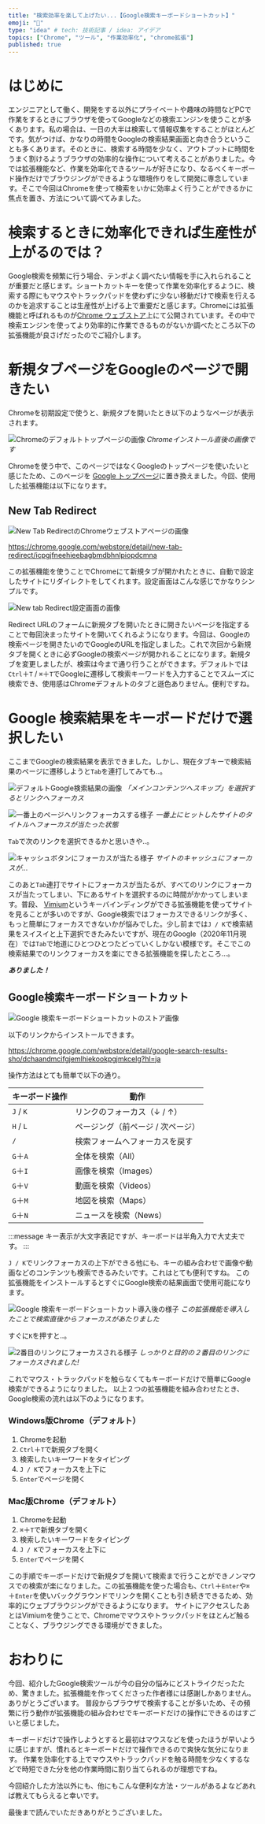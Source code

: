 ```yaml
---
title: "検索効率を楽して上げたい...【Google検索キーボードショートカット】"
emoji: "🌟"
type: "idea" # tech: 技術記事 / idea: アイデア
topics: ["Chrome", "ツール", "作業効率化", "chrome拡張"]
published: true
---
```


# はじめに

エンジニアとして働く、開発をする以外にプライベートや趣味の時間などPCで作業をするときにブラウザを使ってGoogleなどの検索エンジンを使うことが多くあります。私の場合は、一日の大半は検索して情報収集をすることがほとんどです。気がつけば、かなりの時間をGoogleの検索結果画面と向き合うということも多くあります。そのときに、検索する時間を少なく、アウトプットに時間をうまく割けるようブラウザの効率的な操作について考えることがありました。今では拡張機能など、作業を効率化できるツールが好きになり、なるべくキーボード操作だけでブラウジングができるような環境作りをして開発に専念しています。そこで今回はChromeを使って検索をいかに効率よく行うことができるかに焦点を置き、方法について調べてみました。

# 検索するときに効率化できれば生産性が上がるのでは？

Google検索を頻繁に行う場合、テンポよく調べたい情報を手に入れられることが重要だと感じます。ショートカットキーを使って作業を効率化するように、検索する際にもマウスやトラックパッドを使わずに少ない移動だけで検索を行えるのかを追求することは生産性が上げる上で重要だと感じます。Chromeには拡張機能と呼ばれるものが[Chrome ウェブストア](https://chrome.google.com/webstore/category/extensions)上にて公開されています。その中で検索エンジンを使ってより効率的に作業できるものがないか調べたところ以下の拡張機能が良さげだったのでご紹介します。

# 新規タブページをGoogleのページで開きたい

Chromeを初期設定で使うと、新規タブを開いたとき以下のようなページが表示されます。

![Chromeのデフォルトトップページの画像](/images/chrome-search-efficiency/image01.png)
*Chromeインストール直後の画像です*

Chromeを使う中で、このページではなくGoogleのトップページを使いたいと感じたため、このページを [Google トップページ](https://www.google.com/)に置き換えました。今回、使用した拡張機能は以下になります。

## New Tab Redirect

![New Tab RedirectのChromeウェブストアページの画像](/images/chrome-search-efficiency/image02.png)

https://chrome.google.com/webstore/detail/new-tab-redirect/icpgjfneehieebagbmdbhnlpiopdcmna

この拡張機能を使うことでChromeにて新規タブが開かれたときに、自動で設定したサイトにリダイレクトをしてくれます。設定画面はこんな感じでかなりシンプルです。

![New tab Redirect設定画面の画像](/images/chrome-search-efficiency/image03.png)

Redirect URLのフォームに新規タブを開いたときに開きたいページを指定することで毎回決まったサイトを開いてくれるようになります。今回は、Googleの検索ページを開きたいのでGoogleのURLを指定しました。これで次回から新規タブを開くときに必ずGoogleの検索ページが開かれることになります。新規タブを変更しましたが、検索は今まで通り行うことができます。デフォルトでは`Ctrl`＋`T` / `⌘`＋`T`でGoogleに遷移して検索キーワードを入力することでスムーズに検索でき、使用感はChromeデフォルトのタブと遜色ありません。便利ですね。

# Google 検索結果をキーボードだけで選択したい

ここまでGoogleの検索結果を表示できました。しかし、現在タブキーで検索結果のページに遷移しようと`Tab`を連打してみても..。

![デフォルトGoogle検索結果の画像](/images/chrome-search-efficiency/image04.png)
*「メインコンテンツへスキップ」を選択するとリンクへフォーカス*

![一番上のページへリンクフォーカスする様子](/images/chrome-search-efficiency/image05.png)
*一番上にヒットしたサイトのタイトルへフォーカスが当たった状態*

`Tab`で次のリンクを選択できるかと思いきや..。

![キャッシュボタンにフォーカスが当たる様子](/images/chrome-search-efficiency/image06.png)
*サイトのキャッシュにフォーカスが...*

このあと`Tab`連打でサイトにフォーカスが当たるが、すべてのリンクにフォーカスが当たってしまい、下にあるサイトを選択するのに時間がかかってしまいます。普段、 [Vimium](https://chrome.google.com/webstore/detail/vimium/dbepggeogbaibhgnhhndojpepiihcmeb?hl=ja)というキーバインディングができる拡張機能を使ってサイトを見ることが多いのですが、Google検索ではフォーカスできるリンクが多く、もっと簡単にフォーカスできないかが悩みでした。少し前までは`J / K`で検索結果をスイスイと上下選択できたみたいですが、現在のGoogle（2020年11月現在）では`Tab`で地道にひとつひとつたどっていくしかない模様です。そこでこの検索結果でのリンクフォーカスを楽にできる拡張機能を探したところ...。

***ありました！***

## Google検索キーボードショートカット

![Google 検索キーボードショートカットのストア画像](/images/chrome-search-efficiency/image07.png)

以下のリンクからインストールできます。

https://chrome.google.com/webstore/detail/google-search-results-sho/dchaandmcifgjemlhiekookpgjmkcelg?hl=ja

操作方法はとても簡単で以下の通り。

| キーボード操作 | 動作                                |
| -------------- | ----------------------------------- |
| `J` / `K`      | リンクのフォーカス（↓ / ↑）       |
| `H` / `L`      | ページング（前ページ / 次ページ）   |
| `/`            | 検索フォームへフォーカスを戻す      |
| `G`＋`A`       | 全体を検索（All）                   |
| `G`＋`I`       | 画像を検索（Images）                |
| `G`＋`V`       | 動画を検索（Videos）                |
| `G`＋`M`       | 地図を検索（Maps）                  |
| `G`＋`N`       | ニュースを検索（News）              |

:::message
キー表示が大文字表記ですが、キーボードは半角入力で大丈夫です。
:::

`J / K`でリンクフォーカスの上下ができる他にも、キーの組み合わせで画像や動画などのコンテンツも検索できるみたいです。これはとても便利ですね。
この拡張機能をインストールするとすぐにGoogle検索の結果画面で使用可能になります。

![Google 検索キーボードショートカット導入後の様子](/images/chrome-search-efficiency/image08.png)
*この拡張機能を導入したことで検索直後からフォーカスがあたりました*

すぐに`K`を押すと..。

![2番目のリンクにフォーカスされる様子](/images/chrome-search-efficiency/image09.png)
*しっかりと目的の２番目のリンクにフォーカスされました!*

これでマウス・トラックパッドを触らなくてもキーボードだけで簡単にGoogle検索ができるようになりました。
以上２つの拡張機能を組み合わせたとき、Google検索の流れは以下のようになります。

### Windows版Chrome（デフォルト）

1. Chromeを起動
2. `Ctrl`＋`T`で新規タブを開く
3. 検索したいキーワードをタイピング
4. `J / K`でフォーカスを上下に
5. `Enter`でページを開く

### Mac版Chrome（デフォルト）

1. Chromeを起動
2. `⌘`＋`T`で新規タブを開く
3. 検索したいキーワードをタイピング
4. `J / K`でフォーカスを上下に
5. `Enter`でページを開く

この手順でキーボードだけで新規タブを開いて検索まで行うことができノンマウスでの検索が楽になりました。この拡張機能を使った場合も、`Ctrl`＋`Enter`や`⌘`＋`Enter`を使いバックグラウンドでリンクを開くことも引き続きできるため、効率的にウェブブラウジングができるようになります。
サイトにアクセスしたあとはVimiumを使うことで、Chromeでマウスやトラックパッドをほとんど触ることなく、ブラウジングできる環境ができました。

# おわりに

今回、紹介したGoogle検索ツールが今の自分の悩みにどストライクだったため、驚きました。拡張機能を作ってくださった作者様には感謝しかありません。ありがとうございます。 普段からブラウザで検索することが多いため、その頻繁に行う動作が拡張機能の組み合わせでキーボードだけの操作にできるのはすごいと感じました。

キーボードだけで操作しようとすると最初はマウスなどを使ったほうが早いように感じますが、慣れるとキーボードだけで操作できるので爽快な気分になります。 作業を効率化する上でマウスやトラックパッドを触る時間を少なくするなどで時短できた分を他の作業時間に割り当てられるのが理想ですね。

今回紹介した方法以外にも、他にもこんな便利な方法・ツールがあるよなどあれば教えてもらえると幸いです。

最後まで読んでいただきありがとうございました。
